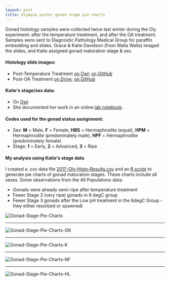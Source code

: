 ```yaml
---
layout: post
title: Olympia oyster gonad stage pie charts
---
```


Gonad histology samples were collected twice last winter during the Oly experiment: after the temperature treatment, and after the OA treatment.  Samples were sent to Diagnostic Pathology Medical Group for paraffin embedding and slides.  Grace & Katie Davidson (from Walla Walla) imaged the slides, and Katie assigned gonad maturation stage & sex.  

#### Histology slide images:  
  * Post-Temperature Treatment [on Owl](http://owl.fish.washington.edu/scaphapoda/grace/Histology-images/Oly_gonadhisto_preOA_2017/); [on GitHub](https://github.com/laurahspencer/O.lurida_Stress/tree/master/Images/2017-February_Histo-slides-Images)
  * Post-OA Treatment [on Drive](https://drive.google.com/open?id=0B6vcfZRVqdYHUVQ0ZmZ3VTlpYkU); [on GitHub](https://github.com/laurahspencer/O.lurida_Stress/tree/master/Images/2017-April_Histo-slides-Images)

#### Katie's stage/sex data:
  * On [Owl](http://owl.fish.washington.edu/scaphapoda/katie/Labeled%20Histology%20Slide%20Tissues/)
  * She documented her work in an online [lab notebook](https://genefish.wordpress.com/author/katiedavidson5/). 

#### Codes used for the gonad status assignment: 
  * Sex:  **M** = Male, **F** = Female, **HBS** = Hermaphrodite (equal), **HPM** = Hermaphrodite (predominately male), **HPF** = Hermaphrodite (predominately female)
  * Stage:  **1** = Early, **2** = Advanced, **3** = Ripe

#### My analysis using Katie's stage data 
I created a .csv data file [2017-Oly-Histo-Results.csv](https://github.com/laurahspencer/O.lurida_Stress/blob/master/Data/2017-Oly-Histo-Results.csv) and an [R script](https://github.com/laurahspencer/O.lurida_Stress/blob/master/Analyses/Histology-Pie-Charts.R) to generate pie charts of gonad maturation stages. These charts include all sexes.  Some observations from the All Populations data: 
  * Gonads were already semi-ripe after temperature treatment
  * Fewer Stage 3 (very ripe) gonads in 6 degC group 
  * Fewer Stage 3 gonads after the Low pH treatment in the 6degC Group - they either resorbed or spawned)

![Gonad-Stage-Pie-Charts](https://github.com/laurahspencer/O.lurida_Stress/blob/master/Analyses/Gonad-Stage-Pie-Charts.png?raw=true!)

---

![Gonad-Stage-Pie-Charts-SN](https://github.com/laurahspencer/O.lurida_Stress/blob/master/Analyses/Gonad-Stage-Pie-Charts-SN.png?raw=true)

---

![Gonad-Stage-Pie-Charts-K](https://github.com/laurahspencer/O.lurida_Stress/blob/master/Analyses/Gonad-Stage-Pie-Charts-K.png?raw=true)

---

![Gonad-Stage-Pie-Charts-NF](https://github.com/laurahspencer/O.lurida_Stress/blob/master/Analyses/Gonad-Stage-Pie-Charts-NF.png?raw=true)

---

![Gonad-Stage-Pie-Charts-HL](https://github.com/laurahspencer/O.lurida_Stress/blob/master/Analyses/Gonad-Stage-Pie-Charts-HL.png?raw=true)
